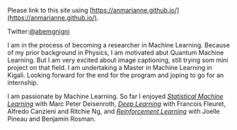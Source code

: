 ---
---

Please link to this site using [https://anmarianne.github.io/](https://anmarianne.github.io/).

Twitter:[@abemgnigni](https://twitter.com/abemgnigni)

I am in the process of becoming a researcher in Machine Learning. Because of my prior background in Physics, I am motivated abut Quantum Machine Learning. But I am very excited about image captioning, still trying som mini project on that field. I am undertaking a Master in Machine Learning in Kigali. Looking forward for the end for the program and joping to go for an internship. 

I am passionate by Machine Learning. So far I enjoyed [*Statistical Machine Learning*](https://github.com/ANMarianne/Statistical-Machine-learning) with Marc Peter Deisenroth, [*Deep Learning*](https://github.com/ANMarianne/Deep-Learning) with Francois Fleuret, Alfredo Canzieni and Ritchie Ng, and [*Reinforcement Learning*](https://github.com/ANMarianne/Reinforcement-Learning) with Joelle Pineau and Benjamin Rosman.



